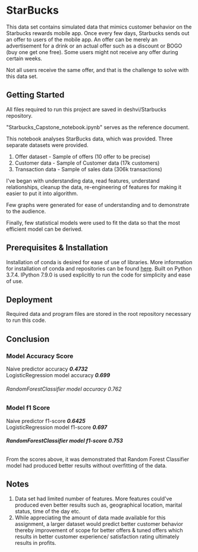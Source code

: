 # StarBucks

This data set contains simulated data that mimics customer behavior on the Starbucks rewards mobile app. Once every few days, Starbucks sends out an offer to users of the mobile app. An offer can be merely an advertisement for a drink or an actual offer such as a discount or BOGO (buy one get one free). Some users might not receive any offer during certain weeks.

Not all users receive the same offer, and that is the challenge to solve with this data set.

## Getting Started

All files required to run this project are saved in deshvi/Starbucks repository.

"Starbucks_Capstone_notebook.ipynb" serves as the reference document.

This notebook analyses StarBucks data, which was provided. Three separate datasets were provided.

1. Offer dataset - Sample of offers (10 offer to be precise)
2. Customer data - Sample of Customer data (17k customers)
3. Transaction data - Sample of sales data (306k transactions)

I've began with understanding data, read features, understand relationships, cleanup the data, re-engineering of features for making it easier to put it into algorithm.

Few graphs were generated for ease of understanding and to demonstrate to the audience.

Finally, few statistical models were used to fit the data so that the most efficient model can be derived.

## Prerequisites & Installation

Installation of conda is desired for ease of use of libraries. More information for installation of conda and repositories can be found [here](https://docs.conda.io/en/latest/).  Built on Python 3.7.4. IPython 7.9.0 is used explicitly to run the code for simplicity and ease of use.

## Deployment

Required data and program files are stored in the root repository necessary to run this code. 

## Conclusion

### Model Accuracy Score

 Naive predictor accuracy ***0.4732***\
 LogisticRegression model accuracy ***0.699***

######  *RandomForestClassifier model accuracy 0.762*


  ### Model f1 Score

 Naive predictor f1-score ***0.6425***\
 LogisticRegression model f1-score ***0.697***

######  ***RandomForestClassifier model f1-score 0.753***

 From the scores above, it was demonstrated that Random Forest Classifier model had produced better results without overfitting of the data.

## Notes

1. Data set had limited number of features. More features could've produced even better results such as, geographical location, marital status, time of the day etc.
2. While appreciating the amount of data made available for this assignment, a larger dataset would predict better customer behavior thereby improvement of scope for better offers & tuned offers which results in better customer experience/ satisfaction rating ultimately results in profits.
